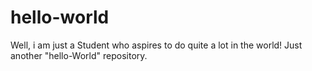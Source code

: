 # hello-world
Well, i am just a Student who aspires to do quite a lot in the world!
Just another "hello-World" repository.
